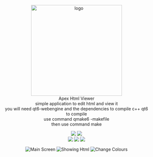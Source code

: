 <div align="center">
<img width="300" src="https://i.postimg.cc/25Jsj3yD/claudemods-3-6-2025-2.png" alt="logo">
<div align="center">
Apex Html Viewer
  <div align="center">
simple application to edit html and view it
    <div align="center">
you will need qt6-webengine and the dependencies to compile c++ qt6
      <div align="center">
to compile 
        <div align="center">
use command qmake6 -makefile
          <div align="center">
then use command make
<div align="center">

  <a href="https://www.linux.org" target="_blank"><img src="https://img.shields.io/badge/OS-Linux-e06c75?style=for-the-badge&logo=linux" /></a>
	<a href="https://archlinux.org" target="_blank"><img src="https://img.shields.io/badge/DISTRO-Arch-56b6c2?style=for-the-badge&logo=arch-linux" /></a>	
<a href="https://cachyos.org/" target="_blank"><img src="https://img.shields.io/badge/DISTRO-CachyOS-00FFFF?style=for-the-badge&logo=CachyOS" /></a>
<a href="https://www.debian.org" target="_blank"><img src="https://img.shields.io/badge/DISTRO-Debian-CE0058?style=for-the-badge&logo=Debian" /></a>
<a href="https://ubuntu.com/" target="_blank"><img src="https://img.shields.io/badge/DISTRO-Ubuntu-E95420?style=for-the-badge&logo=Ubuntu" /></a>



![Main Screen](https://github.com/user-attachments/assets/6eeb8176-0511-4a58-b970-be4f7cfb7df1)
![Showing Html](https://github.com/user-attachments/assets/2c19e7e3-6f56-457e-adc8-b9805b6b33c2)
![Change Colours](https://github.com/user-attachments/assets/011de26d-370c-4775-bb80-fdffb6e7b4cf)




